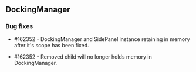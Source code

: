 ## DockingManager

### Bug fixes

* \#162352 - DockingManager and SidePanel instance retaining in memory after it's scope has been fixed. 

* \#162352 - Removed child will no longer holds memory in DockingManager.